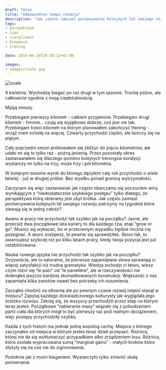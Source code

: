 ```yaml
---
draft: false
title: "Odpowiednie tempo rozwoju"
description: "Jak często zamiast porównywania kolejnych lat swojego rozwoju patrzymy na tygodnie które zlewają się w jedną całość?"
tags: 
- perspektywa
- czas
- cierpliwość
- bieganie
- trening

date: 2019-04-26T20:30:12+02:00

images:
- images/scale.jpg
---
```


![scale](/images/scale.jpg)

9 kwietnia. Wychodzę biegać po raz drugi w tym sezonie. Trochę późno, ale całkowicie zgodnie z moją ciepłolubnością.

Mijają minuty. 

Przebiegam pierwszy kilometr - całkiem przyjemnie. Przebiegam drugi kilometr - hmmm… czuję się wyjątkowo dobrze, coś jest nie tak. Przebiegam trzeci kilometr na którym planowałem zakończyć trening - wciąż mam ochotę na więcej. Czwarty przychodzi ciężko, ale kończy się na piątym.

Cały poprzedni sezon próbowałem się zbliżyć do pięciu kilometrów, ale udało mi się to tylko raz - późną jesienią. Przez pozostały okres zastanawiałem się dlaczego pomimo kolejnych treningów kondycji wystarczy mi tylko na trzy, może trzy i pół kilometra.

W kolejnym sezonie wynik do którego dążyłem cały rok przychodzi o wiele łatwiej - już w drugiej próbie. Bez wysiłku ponad granicę wytrzymałości.

Zaczynam się więc zastanawiać jak często obarczamy się poczuciem winy wynikającym z “niedostatecznie szybkiego postępu” tylko dlatego, że perspektywa którą obieramy jest zbyt krótka. Jak często zamiast porównywania kolejnych lat swojego rozwoju patrzymy na tygodnie które zlewają się w jedną całość?

Awans w pracy nie przychodzi tak szybko jak na początku? Jasne, ale przecież dwa początkowe lata kariery to dla każdego tzw. etap “grow or go”. Musisz się wykazać, bo w przeciwnym wypadku będzie można cię pożegnać. A skoro zostajesz, to pewnie się sprawdziłeś. Skoro tak, to awansujesz szybciej niż po kilku latach pracy, kiedy twoja pozycja jest już ustabilizowana.

Nauka nowego języka nie przychodzi tak szybko jak na początku? Oczywiście, ale to naturalne, że pierwsze zapamiętane słowa sprawiają ci więcej satysfakcji niż trudna gramatyka. Wiedza wchodzi ci łatwo, wiesz czym różni się “le pain” od “le panetière”, ale w rzeczywistości nie dotknąłeś jeszcze bardziej skomplikowanych konstrukcji. Większość z nas zapamięta kilka zwrotów nawet bez potrzeby ich rozumienia.

Zacząłeś chodzić na siłownię ale po pewnym czasie rozwój mięśni stanął w miejscu? Zapytaj każdego doświadczonego kulturysty jak wyglądała jego ścieżka rozwoju. Założę się, że wszyscy przechodzili przez etap na którym teraz jesteś. Początkowe “nabieranie masy” wiązało się z pobudzaniem partii ciała dla których mógł to być pierwszy raz pod realnym obciążeniem, więc postępy przychodziły szybko.

Każda z tych historii ma jednak jedną wspólną cechę. Miejsce z którego zaczynałeś od miejsca w którym jesteś teraz dzieli przepaść. Różnica, której nie da się wytłumaczyć przypadkiem albo zrządzeniem losu. Różnica, która została wypracowana sumą “marginal gains” - małych kroków które złożyły się na coś nie do zignorowania.

Podobnie jak z moim bieganiem. Wystarczyło tylko zmienić skalę porównania.
